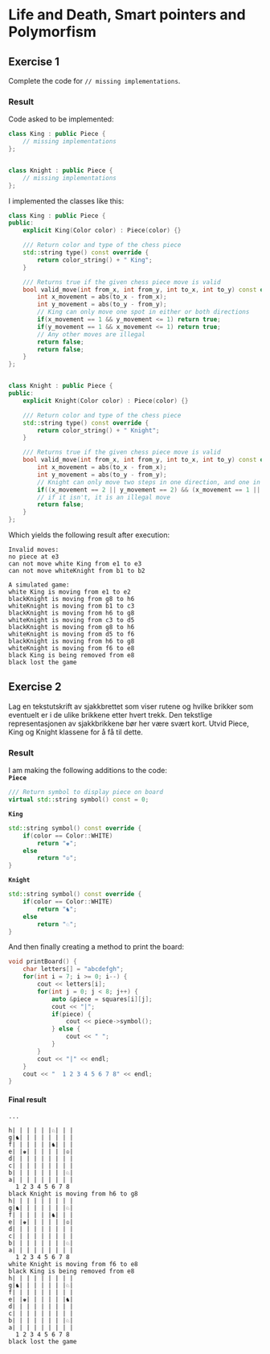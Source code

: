 # Life and Death, Smart pointers and Polymorfism
## Exercise 1
Complete the code for `// missing implementations`.

### Result
Code asked to be implemented:
```c++
class King : public Piece {
    // missing implementations
};


class Knight : public Piece {
    // missing implementations
};
```
I implemented the classes like this:
```c++
class King : public Piece {
public:
    explicit King(Color color) : Piece(color) {}

    /// Return color and type of the chess piece
    std::string type() const override {
        return color_string() + " King";
    }

    /// Returns true if the given chess piece move is valid
    bool valid_move(int from_x, int from_y, int to_x, int to_y) const override {
        int x_movement = abs(to_x - from_x);
        int y_movement = abs(to_y - from_y);
        // King can only move one spot in either or both directions
        if(x_movement == 1 && y_movement <= 1) return true;
        if(y_movement == 1 && x_movement <= 1) return true;
        // Any other moves are illegal
        return false;
        return false;
    }
};


class Knight : public Piece {
public:
    explicit Knight(Color color) : Piece(color) {}

    /// Return color and type of the chess piece
    std::string type() const override {
        return color_string() + " Knight";
    }

    /// Returns true if the given chess piece move is valid
    bool valid_move(int from_x, int from_y, int to_x, int to_y) const override {
        int x_movement = abs(to_x - from_x);
        int y_movement = abs(to_y - from_y);
        // Knight can only move two steps in one direction, and one in the other
        if((x_movement == 2 || y_movement == 2) && (x_movement == 1 || y_movement == 1)) return true;
        // if it isn't, it is an illegal move
        return false;
    }
};
```

Which yields the following result after execution:
```console
Invalid moves:
no piece at e3
can not move white King from e1 to e3
can not move whiteKnight from b1 to b2

A simulated game:
white King is moving from e1 to e2
blackKnight is moving from g8 to h6
whiteKnight is moving from b1 to c3
blackKnight is moving from h6 to g8
whiteKnight is moving from c3 to d5
blackKnight is moving from g8 to h6
whiteKnight is moving from d5 to f6
blackKnight is moving from h6 to g8
whiteKnight is moving from f6 to e8
black King is being removed from e8
black lost the game
```

## Exercise 2
Lag en tekstutskrift av sjakkbrettet som viser rutene og hvilke brikker som eventuelt er i de ulike brikkene etter hvert trekk. Den tekstlige representasjonen av sjakkbrikkene bør her være svært kort. Utvid Piece, King og Knight klassene for å få til dette.

### Result
I am making the following additions to the code:   
**`Piece`**
```c++
/// Return symbol to display piece on board
virtual std::string symbol() const = 0;
```

**`King`**
```c++
std::string symbol() const override {
    if(color == Color::WHITE)
        return "♚";
    else
        return "♔";
}
```

**`Knight`**
```c++
std::string symbol() const override {
    if(color == Color::WHITE)
        return "♞";
    else
        return "♘";
}
```
And then finally creating a method to print the board:
```c++
void printBoard() {
    char letters[] = "abcdefgh";
    for(int i = 7; i >= 0; i--) {
        cout << letters[i];
        for(int j = 0; j < 8; j++) {
            auto &piece = squares[i][j];
            cout << "|";
            if(piece) {
                cout << piece->symbol();
            } else {
                cout << " ";
            }
        }
        cout << "|" << endl;
    }
    cout << "  1 2 3 4 5 6 7 8" << endl;
}
```

#### Final result
```console
...

h| | | | | |♘| | |
g|♞| | | | | | | |
f| | | | | |♞| | |
e| |♚| | | | | |♔|
d| | | | | | | | |
c| | | | | | | | |
b| | | | | | | |♘|
a| | | | | | | | |
  1 2 3 4 5 6 7 8
black Knight is moving from h6 to g8
h| | | | | | | | |
g|♞| | | | | | |♘|
f| | | | | |♞| | |
e| |♚| | | | | |♔|
d| | | | | | | | |
c| | | | | | | | |
b| | | | | | | |♘|
a| | | | | | | | |
  1 2 3 4 5 6 7 8
white Knight is moving from f6 to e8
black King is being removed from e8
h| | | | | | | | |
g|♞| | | | | | |♘|
f| | | | | | | | |
e| |♚| | | | | |♞|
d| | | | | | | | |
c| | | | | | | | |
b| | | | | | | |♘|
a| | | | | | | | |
  1 2 3 4 5 6 7 8
black lost the game
```
